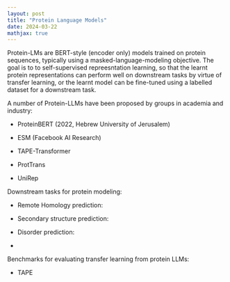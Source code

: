 ```yaml
---
layout: post
title: "Protein Language Models"
date: 2024-03-22
mathjax: true
---
```


Protein-LMs are BERT-style (encoder only) models trained on protein sequences, typically using a masked-language-modeling objective. The goal is to to self-supervised repreesntation learning, so that the learnt protein representations can perform well on downstream tasks by virtue of transfer learning, or the learnt model can be fine-tuned using a labelled dataset for a downstream task. 

A number of Protein-LLMs have been proposed by groups in academia and industry: 

- ProteinBERT (2022, Hebrew University of Jerusalem)

- ESM (Facebook AI Research)

- TAPE-Transformer

- ProtTrans

- UniRep

Downstream tasks for protein modeling: 

- Remote Homology prediction: 

- Secondary structure prediction: 

- Disorder prediction: 

- 


Benchmarks for evaluating transfer learning from protein LLMs: 

- TAPE

 

